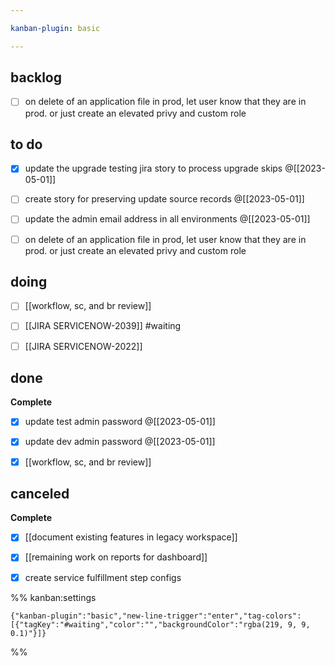 ```yaml
---

kanban-plugin: basic

---
```


## backlog

- [ ] on delete of an application file in prod, let user know that they are in prod. or just create an elevated privy and custom role


## to do

- [x] update the upgrade testing jira story to process upgrade skips @[[2023-05-01]]
- [ ] create story for preserving update source records @[[2023-05-01]]
- [ ] update the admin email address in all environments @[[2023-05-01]]
- [ ] on delete of an application file in prod, let user know that they are in prod. or just create an elevated privy and custom role


## doing

- [ ] [[workflow, sc, and br review]]
- [ ] [[JIRA SERVICENOW-2039]] #waiting
- [ ] [[JIRA SERVICENOW-2022]]


## done

**Complete**
- [x] update test admin password @[[2023-05-01]]
- [x] update dev admin password @[[2023-05-01]]
- [x] [[workflow, sc, and br review]]


## canceled

**Complete**
- [x] [[document existing features in legacy workspace]]
- [x] [[remaining work on reports for dashboard]]
- [x] create service fulfillment step configs




%% kanban:settings
```
{"kanban-plugin":"basic","new-line-trigger":"enter","tag-colors":[{"tagKey":"#waiting","color":"","backgroundColor":"rgba(219, 9, 9, 0.1)"}]}
```
%%